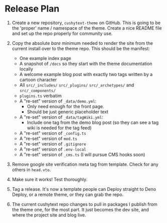 # Release Plan

 1. Create a new repository, `cushytext-theme` on GitHub. This is going to be 
    the 'proper' name / namespace of the theme. Create a nice README file and
    set up the repo properly for community use. 

 3. Copy the absolute _bare_ minimum needed to render the site from the current
    install over to the theme repo. This should be the manifest:

     - One example index page
     - A snapshot of `/docs` so they start with the theme documentation locally
     - A welcome example blog post with exactly two tags written by a cartoon character
     - All `src/_includes/` `src/_plugins/` `src/_archetypes/` and `src/_components/`
     - `plugins.ts` verbatim 
     - A "re-set" version of `_data/demo.yml`:
       - Only need enough for the front page.
       - Should be just generic placeholder text
     - A "re-set" version of `_data/tagWiki.yml`:
       - Include one tag from the demo blog post (so they can see a tag wiki is needed 
         for the tag feed) 
     - A "re-set" version of `_config.ts`
     - A "re-set" version of `mod.ts`
     - A "re-set" version of `.gitignore`
     - A "re-set" version of `.env-local`
     - A "re-set" version of `_cms.ts` (I will pursue CMS hooks soon)

 3. Remove google site verification meta tag from template. Check for
    any others in `head.vto`.
  
 4. Make sure it works! Test thoroughly. 

 5. Tag a release. It's now a template people can Deploy straight to Deno Deploy, 
    or a remote theme, or they can grab the repo. 

 6. The current cushytext repo changes to pull in packages I publish from 
    the theme one, for the most part. It just becomes the dev site, and 
    where the project site and blog live.
